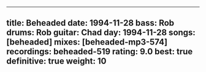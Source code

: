 
---
title: Beheaded
date: 1994-11-28
bass:	Rob
drums:	Rob
guitar:	Chad
day: 1994-11-28
songs: [beheaded]
mixes: [beheaded-mp3-574]
recordings: beheaded-519
rating: 9.0
best: true
definitive: true
weight: 10
---
